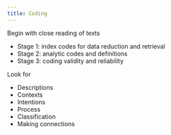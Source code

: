 ```yaml
---
title: Coding
---
```


Begin with close reading of texts 

* Stage 1: index codes for data reduction and retrieval 
* Stage 2: analytic codes and definitions
* Stage 3: coding validity and reliability

Look for

* Descriptions
* Contexts
* Intentions
* Process
* Classification
* Making connections
